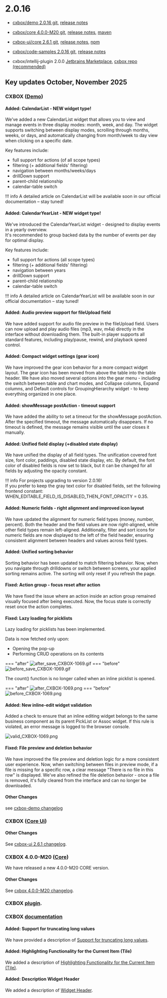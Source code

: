 # 2.0.16

* [cxbox/demo 2.0.16 git](https://github.com/CX-Box/cxbox-demo/tree/v.2.0.16), [release notes](https://github.com/CX-Box/cxbox-demo/releases/tag/v.2.0.16)

* [cxbox/core 4.0.0-M20 git](https://github.com/CX-Box/cxbox/tree/cxbox-4.0.0-M20), [release notes](https://github.com/CX-Box/cxbox/releases/tag/cxbox-4.0.0-M20), [maven](https://central.sonatype.com/artifact/org.cxbox/cxbox-starter-parent/4.0.0-M20)

* [cxbox-ui/core 2.6.1 git](https://github.com/CX-Box/cxbox-ui/tree/2.6.1), [release notes](https://github.com/CX-Box/cxbox-ui/releases/tag/2.6.1), [npm](https://www.npmjs.com/package/@cxbox-ui/core/v/2.6.1)

* [cxbox/code-samples 2.0.16 git](https://github.com/CX-Box/cxbox-code-samples/tree/v.2.0.16), [release notes](https://github.com/CX-Box/cxbox-code-samples/releases/tag/v.2.0.16)  

* cxbox/intellij-plugin 2.0.0 [Jetbrains Marketplace](https://plugins.jetbrains.com/plugin/19523-platform-tools#), [cxbox repo (recommended)](https://doc.cxbox.org/new/version2014/#added-intellij-20251-support)


## **Key updates October, November 2025**

### CXBOX ([Demo](http://demo.cxbox.org))  

#### Added: CalendarList - NEW widget type!  
<!-- CXBOX-756 -->  
We’ve added a new CalendarList widget that allows you to view and manage events in three display modes: month, week, and day.
The widget supports switching between display modes, scrolling through months, weeks, or days, and automatically changing from month/week to day view when clicking on a specific date.  

Key features include:  

* full support for actions (of all scope types)
* filtering (+ additional fields' filtering)
* navigation between months/weeks/days   
* drillDown support 
* parent-child relationship 
* calendar-table switch 

!!! info 
    A detailed article on CalendarList will be available soon in our official documentation – stay tuned!  

#### Added: CalendarYearList - NEW widget type!  
<!-- CXBOX-756 -->  
We've introduced the CalendarYearList widget - designed to display events in a yearly overview.  
It's recommended to group backed data by the number of events per day for optimal display.  

Key features include:  

* full support for actions (all scope types)  
* filtering (+ additional fields' filtering)  
* navigation between years 
* drillDown support 
* parent-child relationship 
* calendar-table switch  

!!! info 
    A detailed article on CalendarYearList will be available soon in our official documentation – stay tuned!

#### Added: Audio preview support for fileUpload field  
<!-- CXBOX-781 -->  
We have added support for audio file preview in the fileUpload field. Users can now upload and play audio files (mp3, wav, m4a) directly in the interface without downloading them. The built-in player supports all standard features, including play/pause, rewind, and playback speed control.  

#### Added: Compact widget settings (gear icon)  
<!-- CXBOX-985 -->  
We have improved the gear icon behavior for a more compact widget layout. The gear icon has been moved from above the table into the table header. We have also moved several options into the gear menu - including the switch between table and chart modes, and Collapse columns, Expand columns, and Default controls for GroupingHierarchy widget - to keep everything organized in one place.  

#### Added: showMessage postAction - timeout support  
<!-- CXBOX-786 -->  
We have added the ability to set a timeout for the showMessage postAction. After the specified timeout, the message automatically disappears. If no timeout is defined, the message remains visible until the user closes it manually.  

#### Added: Unified field display (+disabled state display)  
We have unified the display of all field types. The unification covered font size, font color, paddings, disabled state display, etc. By default, the font color of disabled fields is now set to black, but it can be changed for all fields by adjusting the opacity constant.  

!!! info 
    For projects upgrading to version 2.0.16!  
    If you prefer to keep the gray text color for disabled fields, set the following frontend constant: WHEN_EDITABLE_FIELD_IS_DISABLED_THEN_FONT_OPACITY = 0.35.  

#### Added: Numeric fields - right alignment and improved icon layout  
<!-- CXBOX-915 -->  
We have updated the alignment for numeric field types (money, number, percent). Both the header and the field values are now right-aligned, while other field types remain left-aligned. Additionally, filter and sort icons for numeric fields are now displayed to the left of the field header, ensuring consistent alignment between headers and values across field types.  

#### Added: Unified sorting behavior  
<!-- CXBOX-1089 -->  
Sorting behavior has been updated to match filtering behavior. Now, when you navigate through drilldowns or switch between screens, your applied sorting remains active. The sorting will only reset if you refresh the page.  

#### Fixed: Action group - focus reset after action  
<!-- CXBOX-1047 -->  
We have fixed the issue where an action inside an action group remained visually focused after being executed. Now, the focus state is correctly reset once the action completes.   

#### Fixed: Lazy loading for picklists
<!-- CXBOX-1069  -->
Lazy loading for picklists has been implemented.

Data is now fetched only upon:

* Opening the pop-up
* Performing CRUD operations on its contents

=== "after"
    ![after_save_CXBOX-1069.gif](v2.0.16/after_save_CXBOX-1069.gif)
=== "before"
    ![before_save_CXBOX-1069.gif](v2.0.16/before_save_CXBOX-1069.gif)

The count() function is no longer called when an inline picklist is opened.

=== "after"
    ![after_CXBOX-1069.png](v2.0.16/after_CXBOX-1069.png)
=== "before"
    ![before_CXBOX-1069.png](v2.0.16/before_CXBOX-1069.png)

#### Added: New inline-edit widget validation
<!-- CXBOX-1069  -->
Added a check to ensure that an inline editing widget belongs to the same business component 
as its parent PickList or Assoc widget. If this rule is violated, an error message is logged to the browser console.

![valid_CXBOX-1069.png](v2.0.16/valid_CXBOX-1069.png)  

#### Fixed: File preview and deletion behavior  
<!-- CXBOX-608 -->  
We have improved the file preview and deletion logic for a more consistent user experience. Now, when switching between files in preview mode, if a file is missing for a specific row, a clear message "There is no file in this row" is displayed. We've also refined the file deletion behavior - once a file is removed, it's fully cleared from the interface and can no longer be downloaded.  

#### Other Changes
see [cxbox-demo changelog](https://github.com/CX-Box/cxbox-demo/releases/tag/v.2.0.16)

### CXBOX ([Core Ui](https://github.com/CX-Box/cxbox-ui/releases/tag/2.6.1))

####  

#### Other Changes
See [cxbox-ui 2.6.1 changelog](https://github.com/CX-Box/cxbox-ui/releases/tag/2.6.1).


### CXBOX 4.0.0-M20 ([Core](https://github.com/CX-Box/cxbox/tree/cxbox-4.0.0-M20))

We have released a new 4.0.0-M20 CORE version.
 
#### Other Changes
See [cxbox 4.0.0-M20 changelog](https://github.com/CX-Box/cxbox/releases/tag/cxbox-4.0.0-M20).


### CXBOX [plugin](https://plugins.jetbrains.com/plugin/19523-platform-tools).
  

### CXBOX [documentation](https://doc.cxbox.org/)  

#### Added: Support for truncating long values
<!-- CXBOX-1094  -->
We have provided a description of [Support for truncating long values](https://doc.cxbox.org/widget/fields/field/text/text/#support-for-truncating-long-values).

#### Added: Highlighting Functionality for the Current Item (Tile)
<!-- CXBOX-1078  -->
We added a description of [Highlighting Functionality for the Current Item (Tile)](https://doc.cxbox.org/widget/type/statblocks/statblocks/#highlighting-functionality).

#### Added: Description Widget Header
<!-- CXBOX-1061  -->
We added a description of [Widget Header](https://doc.cxbox.org/widget/type/headerwidget/headerwidget/).